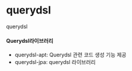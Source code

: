 # querydsl
querydsl

#### Querydsl라이브러리
- querydsl-apt: Querydsl 관련 코드 생성 기능 제공
- querydsl-jpa: querydsl 라이브러리